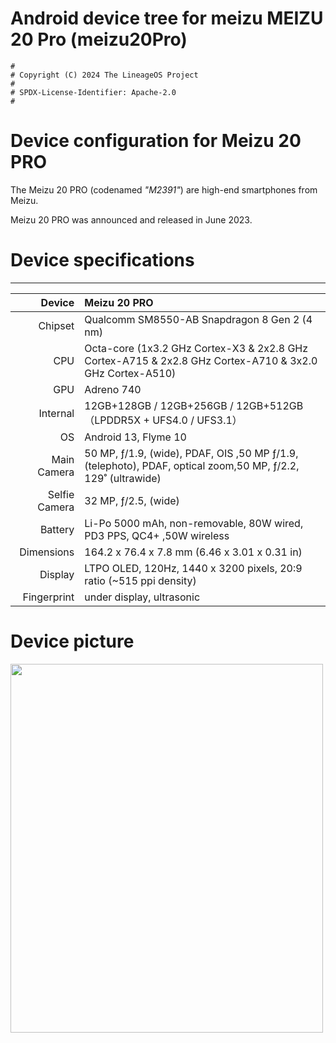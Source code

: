 # Android device tree for meizu MEIZU 20 Pro (meizu20Pro)

```
#
# Copyright (C) 2024 The LineageOS Project
#
# SPDX-License-Identifier: Apache-2.0
#
```

# Device configuration for Meizu 20 PRO

The Meizu 20 PRO (codenamed _"M2391"_) are high-end smartphones from Meizu.

Meizu 20 PRO was announced and released in June 2023.

# Device specifications

---

|        Device | Meizu 20 PRO                                                                                                 |
| ------------: | :----------------------------------------------------------------------------------------------------------- |
|       Chipset | Qualcomm SM8550-AB Snapdragon 8 Gen 2 (4 nm)                                                                 |
|           CPU | Octa-core (1x3.2 GHz Cortex-X3 & 2x2.8 GHz Cortex-A715 & 2x2.8 GHz Cortex-A710 & 3x2.0 GHz Cortex-A510)      |
|           GPU | Adreno 740                                                                                                   |
|      Internal | 12GB+128GB / 12GB+256GB / 12GB+512GB （LPDDR5X + UFS4.0 / UFS3.1）                                           |
|            OS | Android 13, Flyme 10                                                                                         |
|   Main Camera | 50 MP, ƒ/1.9, (wide), PDAF, OIS ,50 MP ƒ/1.9, (telephoto), PDAF, optical zoom,50 MP, ƒ/2.2, 129˚ (ultrawide) |
| Selfie Camera | 32 MP, ƒ/2.5, (wide)                                                                                         |
|       Battery | Li-Po 5000 mAh, non-removable, 80W wired, PD3 PPS, QC4+ ,50W wireless                                        |
|    Dimensions | 164.2 x 76.4 x 7.8 mm (6.46 x 3.01 x 0.31 in)                                                                |
|       Display | LTPO OLED, 120Hz, 1440 x 3200 pixels, 20:9 ratio (~515 ppi density)                                          |
|   Fingerprint | under display, ultrasonic                                                                                    |

# Device picture

<img src="https://openfile.meizu.com/group1/M00/0B/50/Cgbj0GTkEiiACPvqAAdsxsQKM48695.png" width="500" height="590">
